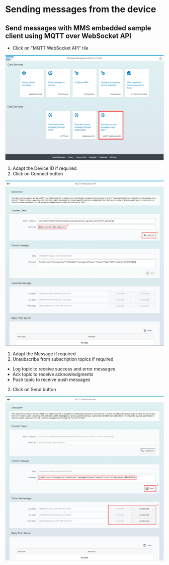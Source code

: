 # Sending messages from the device

## Send messages with MMS embedded sample client using MQTT over WebSocket API

* Click on "MQTT WebSocket API" tile

![MMS Send Embedded WS](../../../../../images/mms_send_embedded_wsmqtt_01.png)

1. Adapt the Device ID if required
2. Click on Connect button

![MMS Send Embedded WS](../../../../../images/mms_send_embedded_wsmqtt_02.png)

1. Adapt the Message if required
2. Unsubscribe from subscription topics if required
  * Log topic to receive success and error messages
  * Ack topic to receive acknowledgments
  * Push topic to receive push messages
2. Click on Send button

![MMS Send Embedded WS](../../../../../images/mms_send_embedded_wsmqtt_03.png)



